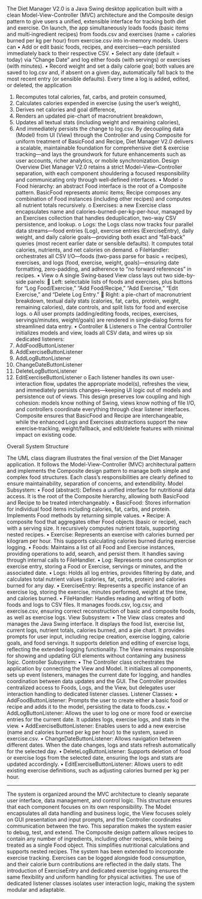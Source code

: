 The Diet Manager V2.0 is a Java Swing desktop application built with a clean Model-View-Controller (MVC) architecture and the Composite design pattern to give users a unified, extensible interface for tracking both diet and exercise. On launch, the app simultaneously loads foods (basic items and multi‐ingredient recipes) from foods.csv and exercises (name + calories burned per kg per hour) from exercise.csv into in-memory models.
Users can
•	Add or edit basic foods, recipes, and exercises—each persisted immediately back to their respective CSV.
•	Select any date (default = today) via “Change Date” and log either foods (with servings) or exercises (with minutes).
•	Record weight and set a daily calorie goal; both values are saved to log.csv and, if absent on a given day, automatically fall back to the most recent entry (or sensible defaults).
Every time a log is added, edited, or deleted, the application
1.	Recomputes total calories, fat, carbs, and protein consumed,
2.	Calculates calories expended in exercise (using the user’s weight),
3.	Derives net calories and goal difference,
4.	Renders an updated pie-chart of macronutrient breakdown,
5.	Updates all textual stats (including weight and remaining calories),
6.	And immediately persists the change to log.csv.
By decoupling data (Model) from UI (View) through the Controller and using Composite for uniform treatment of BasicFood and Recipe, Diet Manager V2.0 delivers a scalable, maintainable foundation for comprehensive diet & exercise tracking—and lays the groundwork for future enhancements such as user accounts, richer analytics, or mobile synchronization.
Design Overview
Diet Manager V2.0 retains a strict Model–View–Controller separation, with each component shouldering a focused responsibility and communicating only through well‐defined interfaces.
•	Model
o	Food hierarchy: an abstract Food interface is the root of a Composite pattern. BasicFood represents atomic items; Recipe composes any combination of Food instances (including other recipes) and computes all nutrient totals recursively.
o	Exercises: a new Exercise class encapsulates name and calories-burned-per-kg-per-hour, managed by an Exercises collection that handles deduplication, two-way CSV persistence, and lookup.
o	Logs: the Logs class now tracks four parallel data streams—food entries (Log), exercise entries (ExerciseEntry), daily weight, and daily calorie goals—providing both exact and “fall‐back” queries (most recent earlier date or sensible defaults). It computes total calories, nutrients, and net calories on demand.
o	FileHandler: orchestrates all CSV I/O—foods (two-pass parse for basic + recipes), exercises, and logs (food, exercise, weight, goals)—ensuring date formatting, zero-padding, and adherence to “no forward references” in recipes.
•	View
o	A single Swing‐based View class lays out two side-by-side panels:
	Left: selectable lists of foods and exercises, plus buttons for “Log Food/Exercise,” “Add Food/Recipe,” “Add Exercise,” “Edit Exercise,” and “Delete Log Entry.”
	Right: a pie-chart of macronutrient breakdown, textual daily stats (calories, fat, carbs, protein, weight, remaining calories), date controls, and split lists for food and exercise logs.
o	All user prompts (adding/editing foods, recipes, exercises, servings/minutes, weight/goals) are rendered in single‐dialog forms for streamlined data entry.
•	Controller & Listeners
o	The central Controller initializes models and view, loads all CSV data, and wires up six dedicated listeners:
1.	AddFoodButtonListener
2.	AddExerciseButtonListener
3.	AddLogButtonListener
4.	ChangeDateButtonListener
5.	DeleteLogButtonListener
6.	EditExerciseButtonListener
o	Each listener handles its own user‐interaction flow, updates the appropriate model(s), refreshes the view, and immediately persists changes—keeping UI logic out of models and persistence out of views.
This design preserves low coupling and high cohesion: models know nothing of Swing, views know nothing of file I/O, and controllers coordinate everything through clear listener interfaces. Composite ensures that BasicFood and Recipe are interchangeable, while the enhanced Logs and Exercises abstractions support the new exercise‐tracking, weight/fallback, and edit/delete features with minimal impact on existing code.


Overall System Structure


The UML class diagram illustrates the final version of the Diet Manager application. It follows the Model-View-Controller (MVC) architectural pattern and implements the Composite design pattern to manage both simple and complex food structures. Each class’s responsibilities are clearly defined to ensure maintainability, separation of concerns, and extendibility.
Model Subsystem:
•	Food (abstract): Defines a unified interface for nutritional data access. It is the root of the Composite hierarchy, allowing both BasicFood and Recipe to be treated interchangeably.
•	BasicFood: Stores information for individual food items including calories, fat, carbs, and protein. Implements Food methods by returning simple values.
•	Recipe: A composite food that aggregates other Food objects (basic or recipe), each with a serving size. It recursively computes nutrient totals, supporting nested recipes.
•	Exercise: Represents an exercise with calories burned per kilogram per hour. This supports calculating calories burned during exercise logging.
•	Foods: Maintains a list of all Food and Exercise instances, providing operations to add, search, and persist them. It handles saving through internal calls to FileHandler.
•	Log: Represents one consumption or exercise entry, storing a Food or Exercise, servings or minutes, and the associated date.
•	Logs: Holds all log entries, provides filtering by date, and calculates total nutrient values (calories, fat, carbs, protein) and calories burned for any day.
•	ExerciseEntry: Represents a specific instance of an exercise log, storing the exercise, minutes performed, weight at the time, and calories burned.
•	FileHandler: Handles reading and writing of both foods and logs to CSV files. It manages foods.csv, log.csv, and exercise.csv, ensuring correct reconstruction of basic and composite foods, as well as exercise logs.
View Subsystem:
•	The View class creates and manages the Java Swing interface. It displays the food list, exercise list, current logs, nutrient totals, calories burned, and a pie chart. It provides prompts for user input, including recipe creation, exercise logging, calorie goals, and food servings. It supports deletion and editing of exercise logs, reflecting the extended logging functionality. The View remains responsible for showing and updating GUI elements without containing any business logic.
Controller Subsystem:
•	The Controller class orchestrates the application by connecting the View and Model. It initializes all components, sets up event listeners, manages the current date for logging, and handles coordination between data updates and the GUI. The Controller provides centralized access to Foods, Logs, and the View, but delegates user interaction handling to dedicated listener classes.
Listener Classes:
•	AddFoodButtonListener: Prompts the user to create either a basic food or recipe and adds it to the model, persisting the data to foods.csv.
•	AddLogButtonListener: Allows the user to log one or more food or exercise entries for the current date. It updates logs, exercise logs, and stats in the view.
•	AddExerciseButtonListener: Enables users to add a new exercise (name and calories burned per kg per hour) to the system, saved in exercise.csv.
•	ChangeDateButtonListener: Allows navigation between different dates. When the date changes, logs and stats refresh automatically for the selected day.
•	DeleteLogButtonListener: Supports deletion of food or exercise logs from the selected date, ensuring the logs and stats are updated accordingly.
•	EditExerciseButtonListener: Allows users to edit existing exercise definitions, such as adjusting calories burned per kg per hour.
________________________________________
The system is organized around the MVC architecture to cleanly separate user interface, data management, and control logic. This structure ensures that each component focuses on its own responsibility. The Model encapsulates all data handling and business logic, the View focuses solely on GUI presentation and input prompts, and the Controller coordinates communication between the two. This separation makes the system easier to debug, test, and extend.
The Composite design pattern allows recipes to contain any number of ingredients, including other recipes, while being treated as a single Food object. This simplifies nutritional calculations and supports nested recipes.
The system has been extended to incorporate exercise tracking. Exercises can be logged alongside food consumption, and their calorie burn contributions are reflected in the daily stats. The introduction of ExerciseEntry and dedicated exercise logging ensures the same flexibility and uniform handling for physical activities.
The use of dedicated listener classes isolates user interaction logic, making the system modular and adaptable. 
